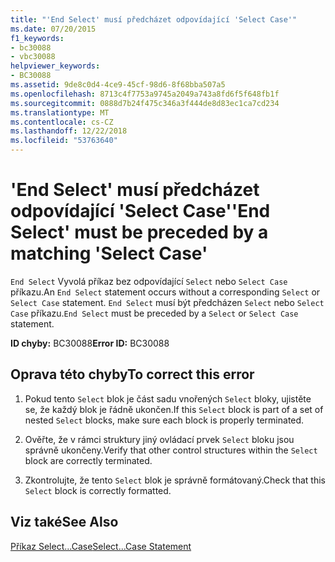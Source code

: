 ```yaml
---
title: "'End Select' musí předcházet odpovídající 'Select Case'"
ms.date: 07/20/2015
f1_keywords:
- bc30088
- vbc30088
helpviewer_keywords:
- BC30088
ms.assetid: 9de8c0d4-4ce9-45cf-98d6-8f68bba507a5
ms.openlocfilehash: 8713c4f7753a9745a2049a743a8fd6f5f648fb1f
ms.sourcegitcommit: 0888d7b24f475c346a3f444de8d83ec1ca7cd234
ms.translationtype: MT
ms.contentlocale: cs-CZ
ms.lasthandoff: 12/22/2018
ms.locfileid: "53763640"
---
```

# <a name="end-select-must-be-preceded-by-a-matching-select-case"></a><span data-ttu-id="e1ab4-102">'End Select' musí předcházet odpovídající 'Select Case'</span><span class="sxs-lookup"><span data-stu-id="e1ab4-102">'End Select' must be preceded by a matching 'Select Case'</span></span>
<span data-ttu-id="e1ab4-103">`End Select` Vyvolá příkaz bez odpovídající `Select` nebo `Select Case` příkazu.</span><span class="sxs-lookup"><span data-stu-id="e1ab4-103">An `End Select` statement occurs without a corresponding `Select` or `Select Case` statement.</span></span> <span data-ttu-id="e1ab4-104">`End Select` musí být předcházen `Select` nebo `Select Case` příkazu.</span><span class="sxs-lookup"><span data-stu-id="e1ab4-104">`End Select` must be preceded by a `Select` or `Select Case` statement.</span></span>  
  
 <span data-ttu-id="e1ab4-105">**ID chyby:** BC30088</span><span class="sxs-lookup"><span data-stu-id="e1ab4-105">**Error ID:** BC30088</span></span>  
  
## <a name="to-correct-this-error"></a><span data-ttu-id="e1ab4-106">Oprava této chyby</span><span class="sxs-lookup"><span data-stu-id="e1ab4-106">To correct this error</span></span>  
  
1.  <span data-ttu-id="e1ab4-107">Pokud tento `Select` blok je část sadu vnořených `Select` bloky, ujistěte se, že každý blok je řádně ukončen.</span><span class="sxs-lookup"><span data-stu-id="e1ab4-107">If this `Select` block is part of a set of nested `Select` blocks, make sure each block is properly terminated.</span></span>  
  
2.  <span data-ttu-id="e1ab4-108">Ověřte, že v rámci struktury jiný ovládací prvek `Select` bloku jsou správně ukončeny.</span><span class="sxs-lookup"><span data-stu-id="e1ab4-108">Verify that other control structures within the `Select` block are correctly terminated.</span></span>  
  
3.  <span data-ttu-id="e1ab4-109">Zkontrolujte, že tento `Select` blok je správně formátovaný.</span><span class="sxs-lookup"><span data-stu-id="e1ab4-109">Check that this `Select` block is correctly formatted.</span></span>  
  
## <a name="see-also"></a><span data-ttu-id="e1ab4-110">Viz také</span><span class="sxs-lookup"><span data-stu-id="e1ab4-110">See Also</span></span>  
 [<span data-ttu-id="e1ab4-111">Příkaz Select...Case</span><span class="sxs-lookup"><span data-stu-id="e1ab4-111">Select...Case Statement</span></span>](../../visual-basic/language-reference/statements/select-case-statement.md)
